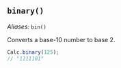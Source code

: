 ## `binary()`

*Aliases:* `bin()`

Converts a base-10 number to base 2.

```javascript
Calc.binary(125);
// "1111101"
```

